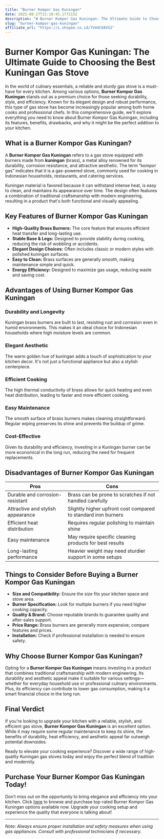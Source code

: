 ```yaml
---
title: "Burner Kompor Gas Kuningan"
date: 2025-08-27T22:10:45.177215Z
description: "# Burner Kompor Gas Kuningan: The Ultimate Guide to Choosing the Best Kuningan Gas Stove..."
slug: "burner-kompor-gas-kuningan"
affiliate_url: "https://s.shopee.co.id/7V44C68VX2"
---
```

# Burner Kompor Gas Kuningan: The Ultimate Guide to Choosing the Best Kuningan Gas Stove

In the world of culinary essentials, a reliable and sturdy gas stove is a must-have for every kitchen. Among various options, **Burner Kompor Gas Kuningan** stands out as a premium choice for those seeking durability, style, and efficiency. Known for its elegant design and robust performance, this type of gas stove has become increasingly popular among both home cooks and professional chefs. In this comprehensive guide, we'll explore everything you need to know about Burner Kompor Gas Kuningan, including its features, benefits, drawbacks, and why it might be the perfect addition to your kitchen.

## What is a Burner Kompor Gas Kuningan?

A **Burner Kompor Gas Kuningan** refers to a gas stove equipped with burners made from **kuningan** (brass), a metal alloy renowned for its durability, corrosion resistance, and attractive aesthetic. The term “kompor gas” indicates that it is a gas-powered stove, commonly used for cooking in Indonesian households, restaurants, and catering services.

Kuningan material is favored because it can withstand intense heat, is easy to clean, and maintains its appearance over time. The design often features a combination of traditional craftsmanship with modern engineering, resulting in a product that's both functional and visually appealing.

## Key Features of Burner Kompor Gas Kuningan

- **High-Quality Brass Burners:** The core feature that ensures efficient heat transfer and long-lasting use.
- **Stable Base & Legs:** Designed to provide stability during cooking, reducing the risk of wobbling or accidents.
- **Elegant Design Choices:** Often includes classic or modern styles with polished kuningan surfaces.
- **Easy to Clean:** Brass surfaces are generally smooth, making maintenance simple and quick.
- **Energy Efficiency:** Designed to maximize gas usage, reducing waste and saving cost.

## Advantages of Using Burner Kompor Gas Kuningan

### Durability and Longevity
Kuningan brass burners are built to last, resisting rust and corrosion even in humid environments. This makes it an ideal choice for Indonesian households where high moisture levels are common.

### Elegant Aesthetic
The warm golden hue of kuningan adds a touch of sophistication to your kitchen decor. It's not just a functional appliance but also a stylish centerpiece.

### Efficient Cooking
The high thermal conductivity of brass allows for quick heating and even heat distribution, leading to faster and more efficient cooking.

### Easy Maintenance
The smooth surface of brass burners makes cleaning straightforward. Regular wiping preserves its shine and prevents the buildup of grime.

### Cost-Effective
Given its durability and efficiency, investing in a Kuningan burner can be more economical in the long run, reducing the need for frequent replacements.

## Disadvantages of Burner Kompor Gas Kuningan

| Pros | Cons |
|---|---|
| Durable and corrosion-resistant | Brass can be prone to scratches if not handled carefully |
| Attractive and stylish appearance | Slightly higher upfront cost compared to standard iron burners |
| Efficient heat distribution | Requires regular polishing to maintain shine |
| Easy maintenance | May require specific cleaning products for best results |
| Long-lasting performance | Heavier weight may need sturdier support in some setups |

## Things to Consider Before Buying a Burner Kompor Gas Kuningan

- **Size and Compatibility:** Ensure the size fits your kitchen space and stove area.
- **Burner Specification:** Look for multiple burners if you need higher cooking capacity.
- **Quality & Brand:** Choose reputable brands to guarantee quality and after-sales support.
- **Price Range:** Brass burners are generally more expensive; compare features and prices.
- **Installation:** Check if professional installation is needed to ensure safety.

## Why Choose Burner Kompor Gas Kuningan?

Opting for a **Burner Kompor Gas Kuningan** means investing in a product that combines traditional craftsmanship with modern engineering. Its durability and aesthetic appeal make it suitable for various settings—whether for everyday household use or professional culinary environments. Plus, its efficiency can contribute to lower gas consumption, making it a smart financial choice in the long run.

## Final Verdict

If you're looking to upgrade your kitchen with a reliable, stylish, and efficient gas stove, **Burner Kompor Gas Kuningan** is an excellent option. While it may require some regular maintenance to keep its shine, the benefits of durability, heat efficiency, and aesthetic appeal far outweigh potential downsides.

Ready to elevate your cooking experience? Discover a wide range of high-quality Kuningan gas stoves today and enjoy the perfect blend of tradition and modernity.

## Purchase Your Burner Kompor Gas Kuningan Today!

Don’t miss out on the opportunity to bring elegance and efficiency into your kitchen. Click [here](https://s.shopee.co.id/7V44C68VX2) to browse and purchase top-rated Burner Kompor Gas Kuningan options available now. Upgrade your cooking setup and experience the quality that everyone is talking about!

---

*Note: Always ensure proper installation and safety measures when using gas appliances. Consult with professional technicians if necessary.*